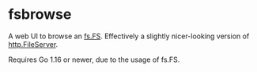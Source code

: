 # fsbrowse
A web UI to browse an [fs.FS](https://pkg.go.dev/io/fs#FS). Effectively a slightly nicer-looking version of [http.FileServer](https://pkg.go.dev/net/http#FileServer).

Requires Go 1.16 or newer, due to the usage of fs.FS.
